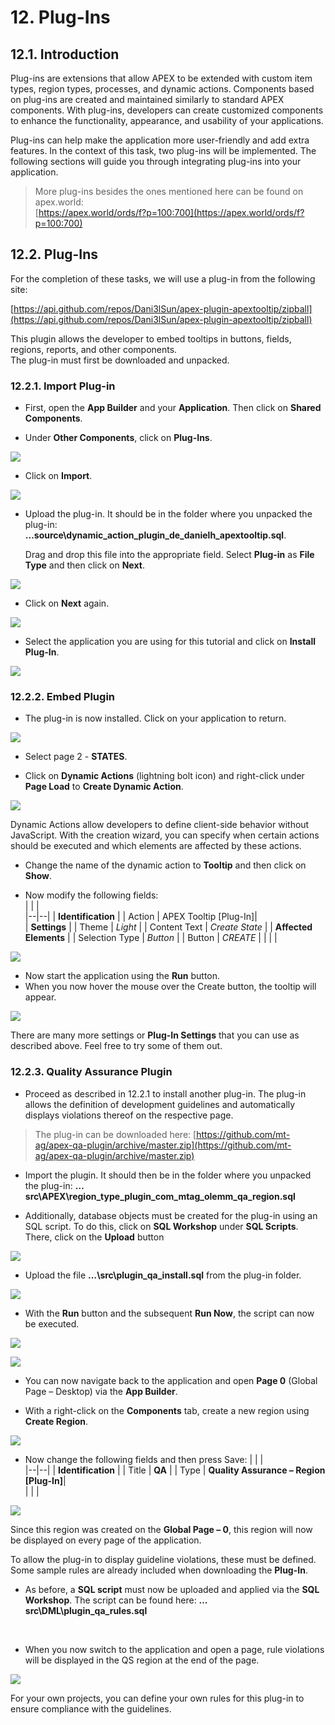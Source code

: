 # 12. Plug-Ins

## 12.1. Introduction

Plug-ins are extensions that allow APEX to be extended with custom item types, region types, processes, and dynamic actions. Components based on plug-ins are created and maintained similarly to standard APEX components. With plug-ins, developers can create customized components to enhance the functionality, appearance, and usability of your applications.

Plug-ins can help make the application more user-friendly and add extra features. In the context of this task, two plug-ins will be implemented. The following sections will guide you through integrating plug-ins into your application.

>More plug-ins besides the ones mentioned here can be found on apex.world:  
[https://apex.world/ords/f?p=100:700](https://apex.world/ords/f?p=100:700)

## 12.2. Plug-Ins

For the completion of these tasks, we will use a plug-in from the following site: 

[https://api.github.com/repos/Dani3lSun/apex-plugin-apextooltip/zipball](https://api.github.com/repos/Dani3lSun/apex-plugin-apextooltip/zipball)  

This plugin allows the developer to embed tooltips in buttons, fields, regions, reports, and other components.  
The plug-in must first be downloaded and unpacked.  

### 12.2.1. Import Plug-in

- First, open the **App Builder** and your **Application**. Then click on **Shared Components**.   

- Under **Other Components**, click on **Plug-Ins**.  

![](../../assets/Chapter-12/Plugins_01.jpg) 

- Click on **Import**.  

![](../../assets/Chapter-12/Plugins_02.jpg) 

- Upload the plug-in. It should be in the folder where you unpacked the plug-in:   
**…source\dynamic_action_plugin_de_danielh_apextooltip.sql**.

  Drag and drop this file into the appropriate field. Select **Plug-in** as **File Type** and then click on **Next**.  
  
![](../../assets/Chapter-12/Plugins_03.jpg)  

- Click on **Next** again.  

![](../../assets/Chapter-12/Plugins_04.jpg)

- Select the application you are using for this tutorial and click on **Install Plug-In**.  

![](../../assets/Chapter-12/Plugins_05.jpg)

### 12.2.2. Embed Plugin

- The plug-in is now installed. Click on your application to return. 

![](../../assets/Chapter-12/Plugins_06.jpg)  

- Select page 2 - **STATES**.  

- Click on **Dynamic Actions** (lightning bolt icon) and right-click under **Page Load** to **Create Dynamic Action**.  

![](../../assets/Chapter-12/Plugins_07.jpg)

Dynamic Actions allow developers to define client-side behavior without JavaScript. With the creation wizard, you can specify when certain actions should be executed and which elements are affected by these actions.  
- Change the name of the dynamic action to **Tooltip** and then click on **Show**.  

- Now modify the following fields:  
  | | |  
  |--|--|
  | **Identification** |
  | Action | APEX Tooltip [Plug-In]|  
  | **Settings** | 
  | Theme | *Light* |
  | Content Text | *Create State* |
  | **Affected Elements** |
  | Selection Type | *Button* | 
  | Button  |  *CREATE* |
  | | |

![](../../assets/Chapter-12/Plugins_08.jpg)

- Now start the application using the **Run** button.  
- When you now hover the mouse over the Create button, the tooltip will appear.  

![](../../assets/Chapter-12/Plugins_09.jpg)

There are many more settings or **Plug-In Settings** that you can use as described above. Feel free to try some of them out.

### 12.2.3. Quality Assurance Plugin 

- Proceed as described in 12.2.1 to install another plug-in. 
The plug-in allows the definition of development guidelines and automatically displays violations thereof on the respective page.  

> The plug-in can be downloaded here: 
[https://github.com/mt-ag/apex-qa-plugin/archive/master.zip](https://github.com/mt-ag/apex-qa-plugin/archive/master.zip)  

- Import the plugin. It should then be in the folder where you unpacked the plug-in: 
**…src\APEX\region_type_plugin_com_mtag_olemm_qa_region.sql**

- Additionally, database objects must be created for the plug-in using an SQL script. To do this, click on **SQL Workshop** under **SQL Scripts**. There, click on the **Upload** button   

![](../../assets/Chapter-12/Plugins_10.jpg)

- Upload the file **…\src\plugin_qa_install.sql** from the plug-in folder.  

![](../../assets/Chapter-12/Plugins_11.jpg)  

- With the **Run** button and the subsequent **Run Now**, the script can now be executed.  

![](../../assets/Chapter-12/Plugins_12.jpg)  

![](../../assets/Chapter-12/Plugins_13.jpg)  

- You can now navigate back to the application and open **Page 0** (Global Page – Desktop) via the **App Builder**.  

- With a right-click on the **Components** tab, create a new region using **Create Region**.

![](../../assets/Chapter-12/Plugins_14.jpg)  

- Now change the following fields and then press Save:
  | | |  
  |--|--|
  | **Identification** |
  | Title | **QA** |
  | Type | **Quality Assurance – Region [Plug-In]**|  
  | | |

![](../../assets/Chapter-12/Plugins_15.jpg)

Since this region was created on the **Global Page – 0**, this region will now be displayed on every page of the application.

To allow the plug-in to display guideline violations, these must be defined. Some sample rules are already included when downloading the **Plug-In**. 
- As before, a **SQL script** must now be uploaded and applied via the **SQL Workshop**. The script can be found here: **…src\DML\plugin_qa_rules.sql**

 
- When you now switch to the application and open a page, rule violations will be displayed in the QS region at the end of the page.  

![](../../assets/Chapter-12/Plugins_16.jpg)  

For your own projects, you can define your own rules for this plug-in to ensure compliance with the guidelines.